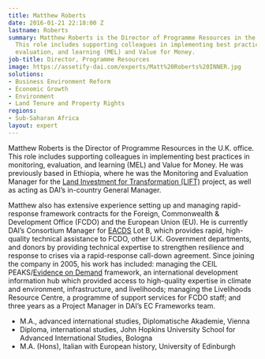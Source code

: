 ```yaml
---
title: Matthew Roberts
date: 2016-01-21 22:18:00 Z
lastname: Roberts
summary: Matthew Roberts is the Director of Programme Resources in the U.K. office.
  This role includes supporting colleagues in implementing best practices in monitoring,
  evaluation, and learning (MEL) and Value for Money.
job-title: Director, Programme Resources
image: https://assetify-dai.com/experts/Matt%20Roberts%20INNER.jpg
solutions:
- Business Environment Reform
- Economic Growth
- Environment
- Land Tenure and Property Rights
regions:
- Sub-Saharan Africa
layout: expert
---
```


Matthew Roberts is the Director of Programme Resources in the U.K. office. This role includes supporting colleagues in implementing best practices in monitoring, evaluation, and learning (MEL) and Value for Money. He was previously based in Ethiopia, where he was the Monitoring and Evaluation Manager for the [Land Investment for Transformation (LIFT)](https://www.dai.com/our-work/projects/ethiopia-land-investment-transformation-lift) project, as well as acting as DAI’s in-country General Manager.
 
Matthew also has extensive experience setting up and managing rapid-response framework contracts for the Foreign, Commonwealth & Development Office (FCDO) and the European Union (EU). He is currently DAI’s Consortium Manager for [EACDS](https://www.dai.com/our-work/projects/worldwide-expert-advisory-call-down-services-eacds) Lot B, which provides rapid, high-quality technical assistance to FCDO, other U.K. Government departments, and donors by providing technical expertise to strengthen resilience and response to crises via a rapid-response call-down agreement. Since joining the company in 2005, his work has included: managing the CEIL PEAKS/[Evidence on Demand](https://www.dai.com/our-work/projects/worldwide-evidence-demand-core-services) framework, an international development information hub which provided access to high-quality expertise in climate and environment, infrastructure, and livelihoods; managing the Livelihoods Resource Centre, a programme of support services for FCDO staff; and three years as a Project Manager in DAI’s EC Frameworks team.

* M.A., advanced international studies, Diplomatische Akademie, Vienna
* Diploma, international studies, John Hopkins University School for Advanced International Studies, Bologna
* M.A. (Hons), Italian with European history, University of Edinburgh